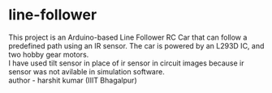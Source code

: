 # line-follower
This project is an Arduino-based Line Follower RC Car that can follow a predefined path using an IR sensor. The car is powered by an L293D IC, and two hobby gear motors.
<br>
I have used tilt sensor in place of ir sensor in circuit images because ir sensor was not avilable in simulation software.
<br>
author - harshit kumar (IIIT Bhagalpur)
